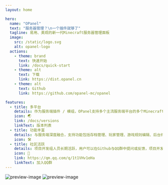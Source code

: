 ```yaml
---
layout: home

hero:
  name: "OPanel"
  text: "服务器管理？\n一个插件就够了"
  tagline: 易用、美观的新一代Minecraft服务器管理面板
  image:
    src: /static/logo.svg
    alt: opanel-logo
  actions:
    - theme: brand
      text: 快速开始
      link: /docs/quick-start
    - theme: alt
      text: 下载
      link: https://dist.opanel.cn
    - theme: alt
      text: Github
      link: https://github.com/opanel-mc/opanel

features:
  - title: 多平台
    details: 作为服务端插件 / 模组，OPanel支持多个主流服务端平台的多个Minecraft版本，包括Bukkit、Fabric、Forge和Neoforge。
    icon: 🌏
    link: /docs/versions
    linkText: 版本列表
  - title: 功能丰富
    details: 与服务端深度融合，支持功能包括存档管理、玩家管理、游戏规则编辑、后台终端、日志管理等等。
    icon: 🛠️
  - title: 社区活跃
    details: 项目开发组人员长期活跃，用户可以在Github与QQ群中提问或反馈，项目开发组将尽力解答和解决问题。
    icon: 🤗
    link: https://qm.qq.com/q/1t1VHv1eHa
    linkText: 加入QQ群
---
```


<script setup>
import { useData } from "vitepress";

const { isDark } = useData();
</script>

<div class="preview-container">

<img v-if="isDark" src="/static/preview-dark.png" alt="preview-image"/>
<img v-else src="/static/preview-light.png" alt="preview-image"/>

</div>
